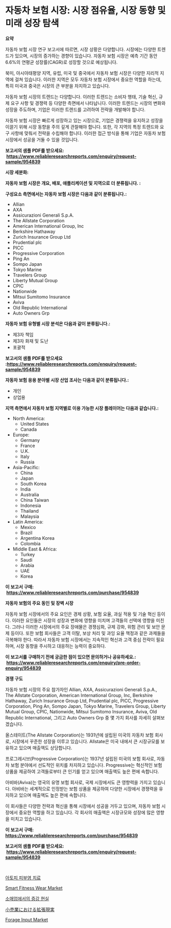 <p><h1>자동차 보험 시장: 시장 점유율, 시장 동향 및 미래 성장 탐색</h1></p><p><strong>요약</strong></p>
<p><p>자동차 보험 시장 연구 보고서에 따르면, 시장 상황은 다양합니다. 시장에는 다양한 트렌드가 있으며, 시장의 증가하는 경향이 있습니다. 자동차 보험 시장은 예측 기간 동안 6.6%의 연평균 성장률(CAGR)로 성장할 것으로 예상됩니다.</p><p>북미, 아시아태평양 지역, 유럽, 미국 및 중국에서 자동차 보험 시장은 다양한 지리적 지역에 걸쳐 있습니다. 이러한 지역은 모두 자동차 보험 시장에서 중요한 역할을 하는데, 특히 미국과 중국은 시장의 큰 부분을 차지하고 있습니다.</p><p>자동차 보험 시장의 트렌드는 다양합니다. 이러한 트렌드는 소비자 행태, 기술 혁신, 규제 요구 사항 및 경쟁력 등 다양한 측면에서 나타납니다. 이러한 트렌드는 시장의 변화와 성장을 주도하며, 기업은 이러한 트렌드를 고려하여 전략을 개발해야 합니다.</p><p>자동차 보험 시장은 빠르게 성장하고 있는 시장으로, 기업은 경쟁력을 유지하고 성장을 이끌기 위해 시장 동향을 주의 깊게 관찰해야 합니다. 또한, 각 지역의 특정 트렌드와 요구 사항에 맞춰서 전략을 수립해야 합니다. 이러한 접근 방식을 통해 기업은 자동차 보험 시장에서 성공을 거둘 수 있을 것입니다.</p></p>
<p><strong>보고서의 샘플 PDF를 받으세요: &nbsp;<a href="https://www.reliableresearchreports.com/enquiry/request-sample/954839">https://www.reliableresearchreports.com/enquiry/request-sample/954839</a></strong></p>
<p><strong>시장 세분화:</strong></p>
<p><strong> 자동차 보험 시장은 개요, 배포, 애플리케이션 및 지역으로 더 분류됩니다. :</strong></p>
<p><strong>구성요소 측면에서는 자동차 보험 시장은 다음과 같이 분류됩니다.:</strong></p>
<p><ul><li>Allian</li><li>AXA</li><li>Assicurazioni Generali S.p.A.</li><li>The Allstate Corporation</li><li>American International Group, Inc</li><li>Berkshire Hathaway</li><li>Zurich Insurance Group Ltd</li><li>Prudential plc</li><li>PICC</li><li>Progressive Corporation</li><li>Ping An</li><li>Sompo Japan</li><li>Tokyo Marine</li><li>Travelers Group</li><li>Liberty Mutual Group</li><li>CPIC</li><li>Nationwide</li><li>Mitsui Sumitomo Insurance</li><li>Aviva</li><li>Old Republic International</li><li>Auto Owners Grp</li></ul></p>
<p><strong> 자동차 보험 유형별 시장 분석은 다음과 같이 분류됩니다.:</strong></p>
<p><ul><li>제3자 책임</li><li>제3자 화재 및 도난</li><li>포괄적</li></ul></p>
<p><strong>보고서의 샘플 PDF를 받으세요 :<a href="https://www.reliableresearchreports.com/enquiry/request-sample/954839">https://www.reliableresearchreports.com/enquiry/request-sample/954839</a></strong></p>
<p><strong> 자동차 보험 응용 분야별 시장 산업 조사는 다음과 같이 분류됩니다.:</strong></p>
<p><ul><li>개인</li><li>상업용</li></ul></p>
<p><strong>지역 측면에서 자동차 보험 지역별로 이용 가능한 시장 플레이어는 다음과 같습니다.:</strong></p>
<p><ul>
    <li>
        North America:
        <ul>
            <li>United States</li>
            <li>Canada</li>
        </ul>
    </li>
    <li>
        Europe:
        <ul>
            <li>Germany</li>
            <li>France</li>
            <li>U.K.</li>
            <li>Italy</li>
            <li>Russia</li>
        </ul>
    </li>
    <li>
        Asia-Pacific:
        <ul>
            <li>China</li>
            <li>Japan</li>
            <li>South Korea</li>
            <li>India</li>
            <li>Australia</li>
            <li>China Taiwan</li>
            <li>Indonesia</li>
            <li>Thailand</li>
            <li>Malaysia</li>
        </ul>
    </li>
    <li>
        Latin America:
        <ul>
            <li>Mexico</li>
            <li>Brazil</li>
            <li>Argentina Korea</li>
            <li>Colombia</li>
        </ul>
    </li>
    <li>
        Middle East & Africa:
        <ul>
            <li>Turkey</li>
            <li>Saudi</li>
            <li>Arabia</li>
            <li>UAE</li>
            <li>Korea</li>
        </ul>
    </li>
    </ul></p>
<p><strong>이 보고서 구매: &nbsp;<a href="https://www.reliableresearchreports.com/purchase/954839">https://www.reliableresearchreports.com/purchase/954839</a></strong></p>
<p><strong>자동차 보험의 주요 동인 및 장벽 시장</strong></p>
<p><p>자동차 보험 시장에서의 주요 요인은 경제 상황, 보험 요율, 과실 적용 및 기술 혁신 등이다. 이러한 요인들은 시장의 성장과 변화에 영향을 미치며 고객들의 선택에 영향을 미친다. 그러나 이러한 시장에서의 주요 장애물은 경쟁심화, 규제 강화, 위험 관리 및 보안 문제 등이다. 또한 보험 회사들은 고객 이탈, 보상 처리 및 과잉 요율 책정과 같은 과제들을 극복해야 한다. 따라서 자동차 보험 시장에서는 지속적인 혁신과 고객 중심 전략이 필요하며, 시장 동향을 주시하고 대응하는 능력이 중요하다.</p></p>
<p><strong>이 보고서를 구매하기 전에 궁금한 점이 있으면 문의하거나 공유하세요.: &nbsp;<a href="https://www.reliableresearchreports.com/enquiry/pre-order-enquiry/954839">https://www.reliableresearchreports.com/enquiry/pre-order-enquiry/954839</a></strong></p>
<p><strong>경쟁 구도</strong></p>
<p><p>자동차 보험 시장의 주요 참가자인 Allian, AXA, Assicurazioni Generali S.p.A., The Allstate Corporation, American International Group, Inc, Berkshire Hathaway, Zurich Insurance Group Ltd, Prudential plc, PICC, Progressive Corporation, Ping An, Sompo Japan, Tokyo Marine, Travelers Group, Liberty Mutual Group, CPIC, Nationwide, Mitsui Sumitomo Insurance, Aviva, Old Republic International, 그리고 Auto Owners Grp 중 몇 가지 회사를 자세히 살펴보겠습니다.</p><p>올스테이트(The Allstate Corporation)는 1931년에 설립된 미국의 자동차 보험 회사로, 시장에서 꾸준한 성장을 이루고 있습니다. Allstate은 미국 내에서 큰 시장규모를 보유하고 있으며 매출액도 상당합니다.</p><p>프로그레시브(Progressive Corporation)는 1937년 설립된 미국의 보험 회사로, 자동차 보험 분야에서 선도적인 위치를 차지하고 있습니다. Progressive는 혁신적인 보험 상품을 제공하여 고객들로부터 큰 인기를 얻고 있으며 매출액도 높은 편에 속합니다.</p><p>아비바(Aviva)는 영국의 유명 보험 회사로, 국제 시장에서도 큰 영향력을 가지고 있습니다. 아비바는 세계적으로 인정받는 보험 상품을 제공하여 다양한 시장에서 경쟁력을 유지하고 있으며 매출액도 높은 편에 속합니다.</p><p>이 회사들은 다양한 전략과 혁신을 통해 시장에서 성공을 거두고 있으며, 자동차 보험 시장에서 중요한 역할을 하고 있습니다. 각 회사의 매출액은 시장규모와 성장에 많은 영향을 미치고 있습니다.</p></p>
<p><strong>이 보고서 구매: &nbsp; <a href="https://www.reliableresearchreports.com/purchase/954839">https://www.reliableresearchreports.com/purchase/954839</a></strong></p>
<p><strong>보고서의 샘플 PDF를 받으세요: &nbsp;<a href="https://www.reliableresearchreports.com/enquiry/request-sample/954839">https://www.reliableresearchreports.com/enquiry/request-sample/954839</a></strong><strong></strong></p>
<p>&nbsp;</p>
<p><p><a href="https://github.com/lzrvbyqzftro57/Market-Research-Report-List-1/blob/main/4791075185324.md">아토피 피부염 치료</a></p><p><a href="https://view.publitas.com/reportprime-1/smart-fitness-wear-market-research-report-the-key-to-successful-business-strategy-forecasted-for-period-from-2024-2031/">Smart Fitness Wear Market</a></p><p><a href="https://github.com/vs019sa3m8x/Market-Research-Report-List-1/blob/main/6912800185325.md">소매업에서의 증강 현실</a></p><p><a href="https://github.com/oqxogxyvqe90775/Market-Research-Report-List-1/blob/main/2144601185330.md">小売業における拡張現実</a></p><p><a href="https://spotless-saver-8fd.notion.site/Forage-Input-Market-Research-Report-Reveals-The-Latest-Trends-And-Opportunities-of-this-Market-for-P-a81ce9e5ee5a4366981a8b12c57bd7f4">Forage Input Market</a></p></p>